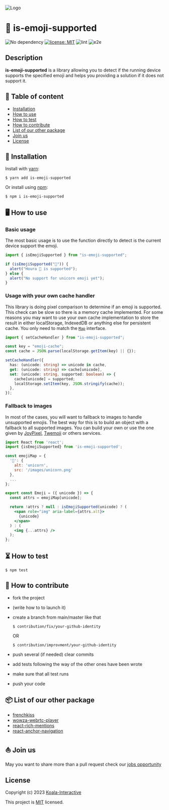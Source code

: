 ![Logo](https://koala-interactive.com/logo.e927957b.svg)

# 🦄 is-emoji-supported

![No dependency](https://img.shields.io/badge/dependencies-none-blue.svg)
[![license: MIT](https://img.shields.io/badge/license-MIT-brightgreen.svg)](https://opensource.org/licenses/MIT)
![lint](https://github.com/koala-interactive/is-emoji-supported/workflows/lint/badge.svg?branch=master)
![e2e](https://github.com/koala-interactive/is-emoji-supported/workflows/e2e/badge.svg?branch=master)

## Description

**is-emoji-supported** is a library allowing you to detect if the running device supports the specified emoji and helps you providing a solution if it does not support it.

## 📖 Table of content

- [Installation](#🚀-installation)
- [How to use](#🖥️-how-to-use)
- [How to test](#⏳-how-to-test)
- [How to contribute](#🤝-how-to-contribute)
- [List of our other package](#📦-list-of-our-other-package)
- [Join us](#⛵-join-us)
- [License](#license)

## 🚀 Installation

Install with [yarn](https://yarnpkg.com):

    $ yarn add is-emoji-supported

Or install using [npm](https://npmjs.org):

    $ npm i is-emoji-supported

## 🖥️ How to use

### Basic usage

The most basic usage is to use the function directly to detect is the current device support the emoji.

```ts
import { isEmojiSupported } from "is-emoji-supported";

if (isEmojiSupported("🦄")) {
  alert("Houra 🦄 is supported");
} else {
  alert("No support for unicorn emoji yet");
}
```

### Usage with your own cache handler

This library is doing pixel comparison to determine if an emoji is supported. This check can be slow so there is a memory cache implemented.
For some reasons you may want to use your own cache implementation to store the result in either localStorage, IndexedDB or anything else for persistent cache.
You only need to match the [`Map`](https://developer.mozilla.org/fr/docs/Web/JavaScript/Reference/Objets_globaux/Map) interface.

```ts
import { setCacheHandler } from "is-emoji-supported";

const key = "emoji-cache";
const cache = JSON.parse(localStorage.getItem(key) || {});

setCacheHandler({
  has: (unicode: string) => unicode in cache,
  get: (unicode: string) => cache[unicode],
  set: (unicode: string, supported: boolean) => {
    cache[unicode] = supported;
    localStorage.setItem(key, JSON.stringify(cache));
  },
});
```

### Fallback to images

In most of the cases, you will want to fallback to images to handle unsupported emojis. The best way for this is to build an object with a fallback to all supported images.
You can build your own or use the one given by [JoyPixel](https://www.joypixels.com/), [Twemoji](https://twemoji.twitter.com/) or others services.

```jsx
import React from 'react';
import {isEmojiSupported} from 'is-emoji-supported';

const emojiMap = {
  '🦄': {
    alt: 'unicorn',
    src: '/images/unicorn.png'
  },
  ...
};

export const Emoji = ({ unicode }) => {
  const attrs = emojiMap[unicode];

  return !attrs ? null : isEmojiSupported(unicode) ? (
    <span role="img" aria-label={attrs.alt}>
      {unicode}
    </span>
  ) : (
    <img {...attrs} />
  );
};
```

## ⏳ How to test

    $ npm test

## 🤝 How to contribute

- fork the project
- (write how to to launch it)
- create a branch from main/master like that

      $ contribution/fix/your-github-identity

  OR

      $ contribution/improvment/your-github-identity

- push several (if needed) clear commits
- add tests following the way of the other ones have been wrote
- make sure that all test runs
- push your code

## 📦 List of our other package

- [frenchkiss](https://www.npmjs.com/package/frenchkiss)
- [wowza-webrtc-player](https://www.npmjs.com/package/wowza-webrtc-player)
- [react-rich-mentions](https://www.npmjs.com/package/react-rich-mentions)
- [react-anchor-navigation](https://www.npmjs.com/package/react-anchor-navigation)

## ⛵ Join us

May you want to share more than a pull request
check our [jobs opportunity](https://www.linkedin.com/company/koala-interactive/jobs/)

## License

Copyright (c) 2023 [Koala-Interactive](https://koala-interactive.com/)

This project is [MIT](link-to-your-license-file) licensed.
